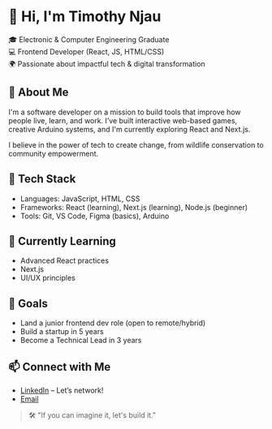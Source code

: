 # 👋 Hi, I'm Timothy Njau

🎓 Electronic & Computer Engineering Graduate  
💻 Frontend Developer (React, JS, HTML/CSS)  
🌍 Passionate about impactful tech & digital transformation  

## 🚀 About Me
I'm a software developer on a mission to build tools that improve how people live, learn, and work. I’ve built interactive web-based games, creative Arduino systems, and I'm currently exploring React and Next.js.

I believe in the power of tech to create change, from wildlife conservation to community empowerment. 

## 🔧 Tech Stack
- Languages: JavaScript, HTML, CSS
- Frameworks: React (learning), Next.js (learning), Node.js (beginner)
- Tools: Git, VS Code, Figma (basics), Arduino

## 🌱 Currently Learning
- Advanced React practices
- Next.js
- UI/UX principles

## 🎯 Goals
- Land a junior frontend dev role (open to remote/hybrid)
- Build a startup in 5 years
- Become a Technical Lead in 3 years

## 📫 Connect with Me
- [LinkedIn](www.linkedin.com/in/timothyngige) – Let’s network!
- [Email](timothynjau28@gmail.com)

> 🛠 "If you can imagine it, let's build it."

